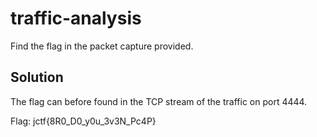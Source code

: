 # traffic-analysis

Find the flag in the packet capture provided.

## Solution

The flag can before found in the TCP stream of the traffic on port 4444.


Flag: jctf{8R0_D0_y0u_3v3N_Pc4P}
